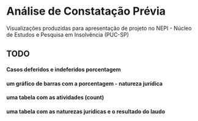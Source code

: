 
<!-- README.md is generated from README.Rmd. Please edit that file -->

# Análise de Constatação Prévia

Visualizações produzidas para apresentação de projeto no NEPI - Núcleo
de Estudos e Pesquisa em Insolvência (PUC-SP)

## TODO

#### Casos deferidos e indeferidos porcentagem

#### um gráfico de barras com a porcentagem - natureza jurídica

#### uma tabela com as atividades (count)

#### uma tabela com as naturezas jurídicas e o resultado do laudo

